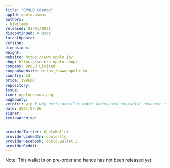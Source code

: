 ```yaml
---
title: "OPOLO Cosmos"
appId: opolocosmos
authors:
- kiwilamb
released: 01/01/2021
discontinued: # date
latestUpdate:
version:
dimensions: 
weight: 
website: https://www.opolo.io/
shop: https://secure.opolo.shop/
company: OPOLO Limited
companywebsite: https://www.opolo.io
country: LU
price: 199EUR
repository: 
issue:
icon: opolocosmos.png
bugbounty:
verdict: wip # wip noita nowallet nobtc obfuscated custodial nosource nonverifiable reproducible bounty defunct
date: 2021-07-26
signer:
reviewArchive:


providerTwitter: OpoloWallet
providerLinkedIn: opolo-ltd
providerFacebook: opolo.wallet.3
providerReddit: 
---
```


Note: This wallet is on pre-order and hence has not been released yet.
